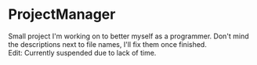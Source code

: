 # ProjectManager
Small project I'm working on to better myself as a programmer.
Don't mind the descriptions next to file names, I'll fix them once finished.  
Edit: Currently suspended due to lack of time.
